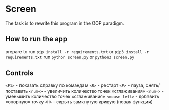 # Screen

The task is to rewrite this program in the OOP paradigm.

## How to run the app

prepare to run `pip install -r requirements.txt` or `pip3 install -r requirements.txt`
run `python screen.py` or `python3 screen.py`

## Controls

`<F1>` - показать справку по командам
`<R>` - рестарт
`<P>` - пауза, снять/поставить
`<num+>` - увеличить количество точек «сглаживания»
`<num->` - уменьшить количество точек «сглаживания»
`<mouse left>` - добавить «опорную» точку
`<H>` - скрыть замкнутую кривую (новая функция)
